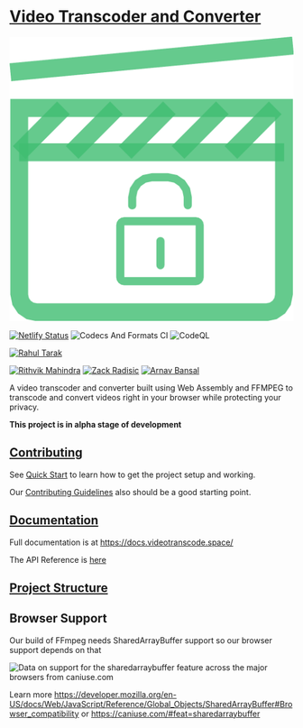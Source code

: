 # [Video Transcoder and Converter](https://videotranscode.space/)

![Logo](./documentation/logo.png)

[![Netlify Status](https://api.netlify.com/api/v1/badges/4b6c9412-f596-4f31-82a3-25e276a37c31/deploy-status)](https://app.netlify.com/sites/react-clui/deploys)
![Codecs And Formats CI](https://github.com/Mozilla-Open-Lab-Etwas/Video-Transcoder/workflows/Codecs%20And%20Formats%20CI/badge.svg)
![CodeQL](https://github.com/Etwas-Builders/Video-Transcoder/workflows/CodeQL/badge.svg)

[![Rahul Tarak](https://img.shields.io/badge/Author-Rahul%20Tarak-green)](https://cryogenicplanet.tech/)

[![Rithvik Mahindra](https://img.shields.io/badge/Contributor-Rithvik%20Mahindra-green)](https://www.linkedin.com/in/rithvik-mahindra/)
[![Zack Radisic](https://img.shields.io/badge/Contributor-Zack%20Radisic-green)](https://github.com/zackradisic)
[![Arnav Bansal](https://img.shields.io/badge/Contributor-Arnav%20Bansal-green)](https://github.com/lunaroyster)

A video transcoder and converter built using Web Assembly and FFMPEG to transcode and convert videos right in your browser while protecting your privacy.

**This project is in alpha stage of development**

## [Contributing](https://docs.videotranscode.space/pages/get%20started/contributingguidelines)

See [Quick Start](https://docs.videotranscode.space/pages/get%20started/quickstart) to learn how to get the project setup and working.

Our [Contributing Guidelines](https://docs.videotranscode.space/pages/get%20started/contributingguidelines) also should be a good starting point.

## [Documentation](https://docs.videotranscode.space/)

Full documentation is at https://docs.videotranscode.space/

The API Reference is [here](https://docs.videotranscode.space/globals.html)

## [Project Structure](https://docs.videotranscode.space/pages/get%20started/projectstructure)

## Browser Support

Our build of FFmpeg needs SharedArrayBuffer support so our browser support depends on that

<picture>
	<source type="image/webp" srcset="https://caniuse.bitsofco.de/image/sharedarraybuffer.webp">
	<source type="image/png" srcset="https://caniuse.bitsofco.de/image/sharedarraybuffer.png">
	<img src="https://caniuse.bitsofco.de/image/sharedarraybuffer.jpg" alt="Data on support for the sharedarraybuffer feature across the major browsers from caniuse.com">
</picture>

Learn more https://developer.mozilla.org/en-US/docs/Web/JavaScript/Reference/Global_Objects/SharedArrayBuffer#Browser_compatibility or https://caniuse.com/#feat=sharedarraybuffer
